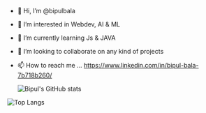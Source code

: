 - 👋 Hi, I’m @bipulbala
- 👀 I’m interested in Webdev, AI & ML
- 🌱 I’m currently learning Js & JAVA
- 💞️ I’m looking to collaborate on any kind of projects
- 📫 How to reach me ... https://www.linkedin.com/in/bipul-bala-7b718b260/
  
  ![Bipul's GitHub stats](https://github-readme-stats.vercel.app/api?username=bipulbala&show_icons=true)
 
![Top Langs](https://github-readme-stats.vercel.app/api/top-langs/?username=bipulbala&hide_progress=true&layout=compact)
<!---
bipulbala/bipulbala is a ✨ special ✨ repository because its `README.md` (this file) appears on your GitHub profile.
You can click the Preview link to take a look at your changes.
--->
